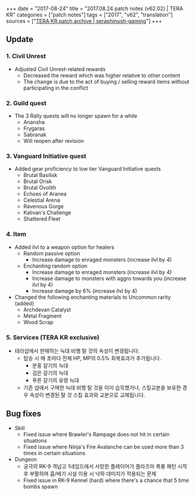 +++
date = "2017-08-24"
title = "2017.08.24 patch notes (v62.02) | TERA KR"
categories = ["patch notes"]
tags = ["2017", "v62", "translation"]
sources = ["[TERA KR patch archive | seraphinush-gaming](/ko/patch/2017/v62-02)"]
+++

## Update

### **1.** Civil Unrest
- Adjusted Civil Unrest-related rewards
  - Decreased the reward which was higher relative to other content
  - The change is due to the act of buying / selling reward items without participating in the conflict

### **2.** Guild quest
- The 3 Rally quests will no longer spawn for a while
  - Anansha
  - Frygaras
  - Sabranak
  - Will reopen after revision

### **3.** Vanguard Initiative quest
- Added gear proficiency to low tier Vanguard Initiative quests
  - Brutal Basilisk
  - Brutal Orisk
  - Brutal Ovolith
  - Echoes of Aranea
  - Celestial Arena
  - Ravenous Gorge
  - Kalivan's Challenge
  - Shattered Fleet

### **4.** Item
- Added ilvl to a weapon option for healers
  - Random passive option
    - Increase damage to enraged monsters (increase ilvl by 4)
  - Enchanting random option
    - Increase damage to enraged monsters (increase ilvl by 4)
    - Increase damage to monsters with aggro towards you (increase ilvl by 4)
    - Increase damage by 6% (increase ilvl by 4)
- Changed the following enchanting materials to Uncommon rarity (added)
  - Archdevan Catalyst
  - Metal Fragment
  - Wood Scrap

### **5.** Services (TERA KR exclusive)
- 테라샵에서 판매하는 늑대 비행 탈 것의 속성이 변경됩니다.
  - 탑승 시 매 초마다 전체 HP, MP의 0.5% 회복효과가 추가됩니다.
    - 분홍 갈기의 늑대
    - 검은 갈기의 늑대
    - 푸른 갈기의 유령 늑대
  - 기존 샵에서 구매한 늑대 비행 탈 것을 이미 습득했거나, 스킬교본을 보유한 경우 속성이 변경된 탈 것 스킬 효과와 교본으로 교체됩니다.

## Bug fixes

- Skill
  - Fixed issue where Brawler's Rampage does not hit in certain situations
  - Fixed issue where Ninja's Fire Avalanche can be used more than 3 times in certain situations
- Dungeon
  - 궁극의 RK-9 격납고 1네임드에서 사망한 플레이어가 플라즈마 폭풍 패턴 시작 후 부활하여 흡/배기 시설 이용 시 낙하 데미지가 적용되는 문제
  - Fixed issue in RK-9 Kennel (hard) where there's a chance that 5 time bombs spawn
